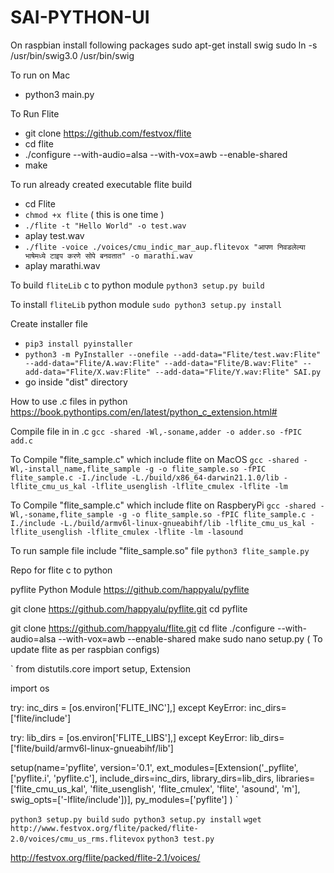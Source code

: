 # SAI-PYTHON-UI

On raspbian install following packages
sudo apt-get install swig
sudo ln -s /usr/bin/swig3.0 /usr/bin/swig


To run on Mac
- python3 main.py

To Run Flite
- git  clone https://github.com/festvox/flite
- cd flite
- ./configure --with-audio=alsa --with-vox=awb --enable-shared
- make

To run already created executable flite build
- cd Flite
- `chmod +x flite` ( this is one time )
- `./flite -t "Hello World" -o test.wav`
- aplay test.wav
- `./flite -voice ./voices/cmu_indic_mar_aup.flitevox "आपण निवडलेल्या भाषेमध्ये टाइप करणे सोपे बनवतात" -o marathi.wav`
- aplay marathi.wav

To build `fliteLib` c to python module
`python3 setup.py build`

To install `fliteLib` python module
`sudo python3 setup.py install`

Create installer file
- `pip3 install pyinstaller`
- `python3 -m PyInstaller --onefile --add-data="Flite/test.wav:Flite" --add-data="Flite/A.wav:Flite" --add-data="Flite/B.wav:Flite" --add-data="Flite/X.wav:Flite" --add-data="Flite/Y.wav:Flite" SAI.py`
- go inside "dist" directory

How to use .c files in python
https://book.pythontips.com/en/latest/python_c_extension.html#

Compile file in in .c
`gcc -shared -Wl,-soname,adder -o adder.so -fPIC add.c`


To Compile "flite_sample.c" which include flite on MacOS
`gcc -shared -Wl,-install_name,flite_sample -g -o flite_sample.so -fPIC flite_sample.c -I./include -L./build/x86_64-darwin21.1.0/lib -lflite_cmu_us_kal -lflite_usenglish -lflite_cmulex -lflite -lm`

To Compile "flite_sample.c" which include flite on RaspberyPi
`gcc -shared -Wl,-soname,flite_sample -g -o flite_sample.so -fPIC flite_sample.c -I./include -L./build/armv6l-linux-gnueabihf/lib -lflite_cmu_us_kal -lflite_usenglish -lflite_cmulex -lflite -lm -lasound`


To run sample file include "flite_sample.so" file
`python3 flite_sample.py`

Repo for flite c to python

pyflite Python Module
https://github.com/happyalu/pyflite

git clone https://github.com/happyalu/pyflite.git
cd pyflite

git clone https://github.com/happyalu/flite.git
cd flite
./configure --with-audio=alsa --with-vox=awb --enable-shared
make
sudo nano setup.py ( To update flite as per raspbian configs)

`
from distutils.core import setup, Extension

import os

try:
    inc_dirs = [os.environ['FLITE_INC'],]
except KeyError:
    inc_dirs=['flite/include']

try:
    lib_dirs = [os.environ['FLITE_LIBS'],]
except KeyError:
    lib_dirs=['flite/build/armv6l-linux-gnueabihf/lib']

setup(name='pyflite',
      version='0.1',
      ext_modules=[Extension('_pyflite', ['pyflite.i', 'pyflite.c'],
                             include_dirs=inc_dirs,
                             library_dirs=lib_dirs,
                             libraries=['flite_cmu_us_kal', 'flite_usenglish', 'flite_cmulex', 'flite', 'asound', 'm'],
                             swig_opts=['-Iflite/include'])],
      py_modules=['pyflite']
)
`

`python3 setup.py build`
`sudo python3 setup.py install`
`wget http://www.festvox.org/flite/packed/flite-2.0/voices/cmu_us_rms.flitevox`
`python3 test.py`

http://festvox.org/flite/packed/flite-2.1/voices/